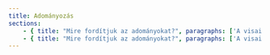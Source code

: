```yaml
---
title: Adományozás
sections:
    - { title: "Mire fordítjuk az adományokat?", paragraphs: ['A visai gyermekek tanítása rendszeres jelenlétet kíván, s mivel az alapítvány Magyarországról koordinálja ezt, az oktatók utazási, szállés- és étkezésiköltsége jelentős anyagi forrást igényel. A szükséges források biztosítását elsősorban pályázatok révén igyekszünk megteremteni, ugyanakkor cégek és magánszemélyek felajánlása, támogatása és adománya is jelentősen segítheti missziós küldetésünket. Cégek, vagy magánszemélyek támogatását az alapítvány számlájára várjuk, utalás esetén a közlemény rovatba kérjük írják be: támogató neve és "Adomány". Köszönjük!"'] }
    - { title: "Mire fordítjuk az adományokat?", paragraphs: ['A visai gyermekek tanítása rendszeres jelenlétet kíván, s mivel az alapítvány Magyarországról koordinálja ezt, az oktatók utazási, szállés- és étkezésiköltsége jelentős anyagi forrást igényel. A szükséges források biztosítását elsősorban pályázatok révén igyekszünk megteremteni, ugyanakkor cégek és magánszemélyek felajánlása, támogatása és adománya is jelentősen segítheti missziós küldetésünket. Cégek, vagy magánszemélyek támogatását az alapítvány számlájára várjuk, utalás esetén a közlemény rovatba kérjük írják be: támogató neve és "Adomány". Köszönjük!"'] }
---
```



